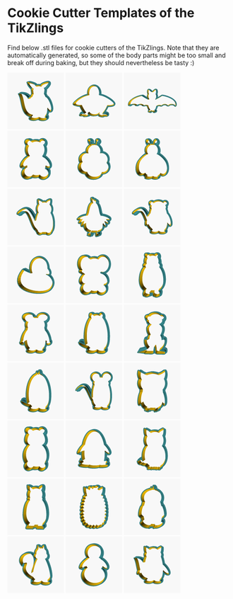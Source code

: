 # Cookie Cutter Templates of the TikZlings

Find below .stl files for cookie cutters of the TikZlings. Note that they are automatically generated, so some of the body parts might be too small and break off during baking, but they should nevertheless be tasty :)

<a href="./stls/anteater.stl"><img src="./pngs/anteater.png" alt="Anteater" height="128"></a>
<a href="./stls/ape.stl"><img src="./pngs/ape.png" alt="Ape" height="128"></a>
<a href="./stls/bat.stl"><img src="./pngs/bat.png" alt="Bat" height="128"></a>
<a href="./stls/bear.stl"><img src="./pngs/bear.png" alt="Bear" height="128"></a>
<a href="./stls/bee.stl"><img src="./pngs/bee.png" alt="Bee" height="128"></a>
<a href="./stls/bug.stl"><img src="./pngs/bug.png" alt="Bug" height="128"></a>
<a href="./stls/cat.stl"><img src="./pngs/cat.png" alt="Cat" height="128"></a>
<a href="./stls/chicken.stl"><img src="./pngs/chicken.png" alt="Chicken" height="128"></a>
<a href="./stls/coati.stl"><img src="./pngs/coati.png" alt="Coati" height="128"></a>
<a href="./stls/duck.stl"><img src="./pngs/duck.png" alt="Duck" height="128"></a>
<a href="./stls/elephant.stl"><img src="./pngs/elephant.png" alt="Elephant" height="128"></a>
<a href="./stls/hippo.stl"><img src="./pngs/hippo.png" alt="Hippo" height="128"></a>
<a href="./stls/koala.stl"><img src="./pngs/koala.png" alt="Koala" height="128"></a>
<a href="./stls/marmot.stl"><img src="./pngs/marmot.png" alt="Marmot" height="128"></a>
<a href="./stls/meerkat.stl"><img src="./pngs/meerkat.png" alt="Meerkat" height="128"></a>
<a href="./stls/moles.stl"><img src="./pngs/moles.png" alt="Mole" height="128"></a>
<a href="./stls/mouse.stl"><img src="./pngs/mouse.png" alt="Mouse" height="128"></a>
<a href="./stls/owl.stl"><img src="./pngs/owl.png" alt="Owl" height="128"></a>
<a href="./stls/panda.stl"><img src="./pngs/panda.png" alt="Panda" height="128"></a>
<a href="./stls/penguin.stl"><img src="./pngs/penguin.png" alt="Penguin" height="128"></a>
<a href="./stls/pig.stl"><img src="./pngs/pig.png" alt="Pig" height="128"></a>
<a href="./stls/rhino.stl"><img src="./pngs/rhino.png" alt="Rhino" height="128"></a>
<a href="./stls/sheep.stl"><img src="./pngs/sheep.png" alt="Sheep" height="128"></a>
<a href="./stls/sloth.stl"><img src="./pngs/sloth.png" alt="Sloth" height="128"></a>
<a href="./stls/squirrel.stl"><img src="./pngs/squirrel.png" alt="Squirrel" height="128"></a>
<a href="./stls/snowman.stl"><img src="./pngs/snowman.png" alt="Snowman" height="128"></a>
<a href="./stls/wolf.stl"><img src="./pngs/wolf.png" alt="Wolf" height="128"></a>
